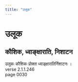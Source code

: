 ```yaml
---
title: "उलूक"
---
```


# उलूक
## कौशिक, ध्वाङ्क्षाराति, निशाटन
उलूकः कौशिकः प्रोक्ता ध्वाड्क्षारातिर्निशाटनः ।<br />verse 2.1.1.246<br />page 0030

